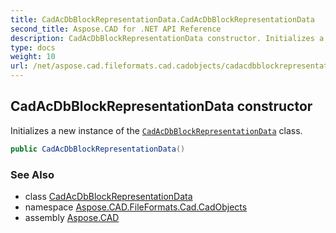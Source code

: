 ```yaml
---
title: CadAcDbBlockRepresentationData.CadAcDbBlockRepresentationData
second_title: Aspose.CAD for .NET API Reference
description: CadAcDbBlockRepresentationData constructor. Initializes a new instance of the CadAcDbBlockRepresentationData class
type: docs
weight: 10
url: /net/aspose.cad.fileformats.cad.cadobjects/cadacdbblockrepresentationdata/cadacdbblockrepresentationdata/
---
```

## CadAcDbBlockRepresentationData constructor

Initializes a new instance of the [`CadAcDbBlockRepresentationData`](../) class.

```csharp
public CadAcDbBlockRepresentationData()
```

### See Also

* class [CadAcDbBlockRepresentationData](../)
* namespace [Aspose.CAD.FileFormats.Cad.CadObjects](../../cadacdbblockrepresentationdata/)
* assembly [Aspose.CAD](../../../)



